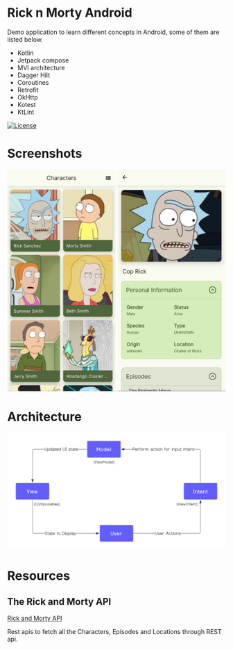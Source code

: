 # Rick n Morty Android

Demo application to learn different concepts in Android, some of them are listed below.

* Kotlin
* Jetpack compose
* MVI architecture
* Dagger Hilt
* Coroutines
* Retrofit
* OkHttp
* Kotest
* KtLint

[![License](https://img.shields.io/badge/License-Apache%202.0-blue.svg)](https://opensource.org/licenses/Apache-2.0)

# Screenshots

<img src="https://github.com/TejasDeshmukh19/RicknMorty-Android/blob/master/previews/characters_listing.png" width="250"  alt="listing_screenshot"/> <img src="https://github.com/TejasDeshmukh19/RicknMorty-Android/blob/master/previews/character_details.png" width="250" alt="details_screenshot"/>

# Architecture

![Overview](https://github.com/TejasDeshmukh19/RicknMorty-Android/blob/master/previews/mvi_architecture.png)

# Resources

## The Rick and Morty API

[Rick and Morty API](https://rickandmortyapi.com/)

Rest apis to fetch all the Characters, Episodes and Locations through REST api.